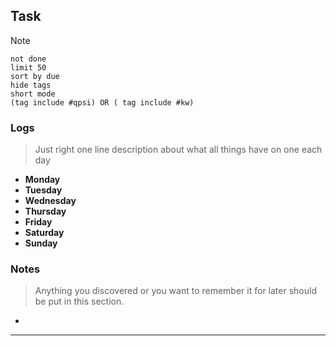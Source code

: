 ## Task

> [!NOTE] 
> ```tasks
> not done
> limit 50
> sort by due
> hide tags
> short mode
> (tag include #qpsi) OR ( tag include #kw)
> ```


### Logs

> Just right one line description about what all things have on one each day

- **Monday**
- **Tuesday**
- **Wednesday**
- **Thursday**
- **Friday**
- **Saturday**
- **Sunday**


### Notes
> Anything you discovered or you want to remember it for later should be put in this section.
- 

---
